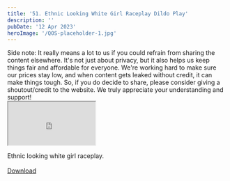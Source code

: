 ```yaml
---
title: '51. Ethnic Looking White Girl Raceplay Dildo Play'
description: ''
pubDate: '12 Apr 2023'
heroImage: '/QOS-placeholder-1.jpg'
---
```

<div class="video_paragraph_header"> Side note: It really means a lot to us if you could refrain from sharing the content elsewhere. It's not just about privacy, but it also helps us keep things fair and affordable for everyone. We're working hard to make sure our prices stay low, and when content gets leaked without credit, it can make things tough. So, if you do decide to share, please consider giving a shoutout/credit to the website. We truly appreciate your understanding and support!</div>

<iframe src="https://drive.google.com/file/d/1cCsOGAa61ynhz3f7-17GVMFTimJKhIHI/preview" width="200" height="100" allow="autoplay" allowfullscreen="allowfullscreen"></iframe>

Ethnic looking white girl raceplay.
<br>
<br>
<a class="read_more" href="https://drive.google.com/file/d/1cCsOGAa61ynhz3f7-17GVMFTimJKhIHI/view?usp=sharing">Download</a>

